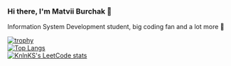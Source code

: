 ### Hi there, I'm Matvii Burchak 👋  
Information System Development student, big coding fan and a lot more 🚀

[![trophy](https://github-profile-trophy.vercel.app/?username=young-proton)](https://github.com/young-proton/github-profile-trophy)  
[![Top Langs](https://github-readme-stats.vercel.app/api/top-langs/?username=young-proton&layout=compact)](https://github.com/young-proton/github-readme-stats)  
[![KnlnKS's LeetCode stats](https://leetcode-stats-six.vercel.app/api?username=young-proton&theme=dark)](https://github.com/young-proton/leetcode-stats)
